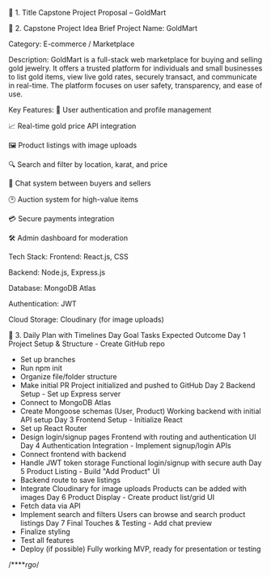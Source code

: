 🔹 1. Title
Capstone Project Proposal – GoldMart

🔹 2. Capstone Project Idea Brief
Project Name:
GoldMart

Category:
E-commerce / Marketplace

Description:
GoldMart is a full-stack web marketplace for buying and selling gold jewelry. It offers a trusted platform for individuals and small businesses to list gold items, view live gold rates, securely transact, and communicate in real-time. The platform focuses on user safety, transparency, and ease of use.

Key Features:
🔐 User authentication and profile management

📈 Real-time gold price API integration

🖼️ Product listings with image uploads

🔍 Search and filter by location, karat, and price

💬 Chat system between buyers and sellers

🕑 Auction system for high-value items

💳 Secure payments integration

🛠️ Admin dashboard for moderation

Tech Stack:
Frontend: React.js, CSS

Backend: Node.js, Express.js

Database: MongoDB Atlas

Authentication: JWT

Cloud Storage: Cloudinary (for image uploads)

🔹 3. Daily Plan with Timelines
Day	Goal	Tasks	Expected Outcome
Day 1	Project Setup & Structure	- Create GitHub repo
- Set up branches
- Run npm init
- Organize file/folder structure
- Make initial PR	Project initialized and pushed to GitHub
Day 2	Backend Setup	- Set up Express server
- Connect to MongoDB Atlas
- Create Mongoose schemas (User, Product)	Working backend with initial API setup
Day 3	Frontend Setup	- Initialize React
- Set up React Router
- Design login/signup pages	Frontend with routing and authentication UI
Day 4	Authentication Integration	- Implement signup/login APIs
- Connect frontend with backend
- Handle JWT token storage	Functional login/signup with secure auth
Day 5	Product Listing	- Build "Add Product" UI
- Backend route to save listings
- Integrate Cloudinary for image uploads	Products can be added with images
Day 6	Product Display	- Create product list/grid UI
- Fetch data via API
- Implement search and filters	Users can browse and search product listings
Day 7	Final Touches & Testing	- Add chat preview
- Finalize styling
- Test all features
- Deploy (if possible)	Fully working MVP, ready for presentation or testing

/*****rgo*/